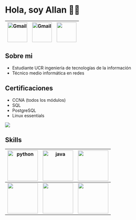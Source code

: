# Hola, soy Allan 👋🏻

| [<img src="https://cdn-icons-png.flaticon.com/512/174/174857.png" alt="Gmail" width="65">](https://www.linkedin.com/in/allan-picado-saenz/) | [<img src="https://seeklogo.com/images/G/gmail-new-2020-logo-32DBE11BB4-seeklogo.com.png" alt="Gmail" width="65">](campisa26@gmail.com) |[<img src="https://is1-ssl.mzstatic.com/image/thumb/Purple116/v4/e2/08/2a/e2082a3a-2355-8421-8110-6701b64bc505/AppIcon-85-220-0-4-2x.png/1200x630bb.png" width="65">](https://drive.google.com/file/d/1We6P2Eoya2tIEnBQ_SZxAwZKuE5ilL8B/view?usp=drive_link)|
|--|--|--|





## Sobre mi

 - Estudiante UCR ingeniería de tecnologías de la información
 - Técnico medio informática en redes 

## Certificaciones

 - CCNA (todos los módulos)
 - SQL
 - PostgreSQL
 - Linux essentials
 
 [![](https://img.shields.io/badge/-Ver_más-00d8be?logo=googledrive&logoColor=purple&style=for-the-badge)](https://drive.google.com/drive/folders/1F_72Oi3cZi_zLuaBOc_FVuGoYR0ktA2D?usp=drive_link)



## Skills


 
<img src="https://cdn.iconscout.com/icon/free/png-256/python-3521655-2945099.png" alt="python" width="100">   |   <img src="https://cdn.iconscout.com/icon/free/png-128/java-2038875-1720088.png" alt="java" width="100">  |<img src="https://upload.wikimedia.org/wikipedia/commons/thumb/3/35/Tux.svg/640px-Tux.svg.png" width="100"> |
|--|--|--|
<img src="https://www.valdosta.edu/pace/programs/cisco-certified-network-associate-logo.png" width="100"> | <img src="https://javguerra.github.io/assets/img/mysql.png" width="100"> |<img src="https://upload.wikimedia.org/wikipedia/commons/thumb/2/29/Postgresql_elephant.svg/1200px-Postgresql_elephant.svg.png" width="100"> |

